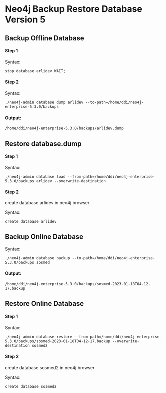 # Neo4j Backup Restore Database Version 5


## Backup Offline Database
#### Step 1
Syntax:

    stop database arlidev WAIT;
    
#### Step 2
Syntax:

    ./neo4j-admin database dump arlidev --to-path=/home/ddi/neo4j-enterprise-5.3.0/backups

#### Output: 
    /home/ddi/neo4j-enterprise-5.3.0/backups/arlidev.dump

## Restore database.dump
#### Step 1
Syntax:

    ./neo4j-admin database load --from-path=/home/ddi/neo4j-enterprise-5.3.0/backups arlidev --overwrite-destination

#### Step 2
create database arlidev in neo4j browser

Syntax:

    create database arlidev

## Backup Online Database 
Syntax:

    ./neo4j-admin database backup --to-path=/home/ddi/neo4j-enterprise-5.3.0/backups sosmed

#### Output: 
    /home/ddi/neo4j-enterprise-5.3.0/backups/sosmed-2023-01-18T04-12-17.backup

## Restore Online Database
#### Step 1

Syntax:

    ./neo4j-admin database restore --from-path=/home/ddi/neo4j-enterprise-5.3.0/backups/sosmed-2023-01-18T04-12-17.backup --overwrite-destination sosmed2

#### Step 2
create database sosmed2 in neo4j browser

Syntax:

    create database sosmed2


